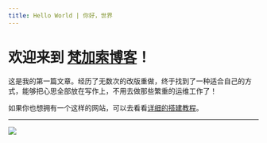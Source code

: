 ```yaml
---
title: Hello World | 你好，世界
---
```


# 欢迎来到 [梵加索博客](https://blog.fangaso.com/)！ 

这是我的第一篇文章。经历了无数次的改版重做，终于找到了一种适合自己的方式，能够把心思全部放在写作上，不用去做那些繁重的运维工作了！

如果你也想拥有一个这样的网站，可以去看看[详细的搭建教程](https://blog.fangaso.com)。

------

![](C:\Users\Administrator\Downloads\pexels-pixabay-459225.jpg)
